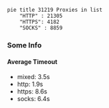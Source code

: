 
```mermaid
pie title 31219 Proxies in list
    "HTTP" : 21305
    "HTTPS": 4182
    "SOCKS" : 8859
```

### Some Info
#### Average Timeout

- mixed: 3.5s
- http: 1.9s
- https: 8.6s
- socks: 6.4s